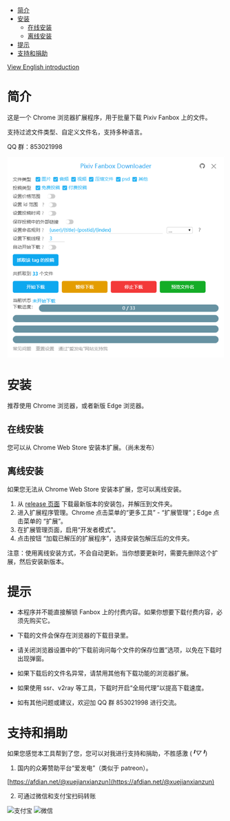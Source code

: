 <!-- TOC -->

- [简介](#简介)
- [安装](#安装)
  - [在线安装](#在线安装)
  - [离线安装](#离线安装)
- [提示](#提示)
- [支持和捐助](#支持和捐助)

<!-- /TOC -->

[View English introduction](Readme-EN.md)

# 简介

这是一个 Chrome 浏览器扩展程序，用于批量下载 Pixiv Fanbox 上的文件。

支持过滤文件类型、自定义文件名，支持多种语言。

QQ 群：853021998

![screenshot](screenshot/ui1.png)

# 安装

推荐使用 Chrome 浏览器，或者新版 Edge 浏览器。

## 在线安装

您可以从 Chrome Web Store 安装本扩展。（尚未发布）

## 离线安装

如果您无法从 Chrome Web Store 安装本扩展，您可以离线安装。

1. 从 [release 页面](https://github.com/xuejianxianzun/PixivFanboxDownloader/releases) 下载最新版本的安装包，并解压到文件夹。
2. 进入扩展程序管理。Chrome 点击菜单的“更多工具” - “扩展管理”；Edge 点击菜单的 “扩展”。
3. 在扩展管理页面，启用“开发者模式"。
4. 点击按钮 “加载已解压的扩展程序”，选择安装包解压后的文件夹。

注意：使用离线安装方式，不会自动更新。当你想要更新时，需要先删除这个扩展，然后安装新版本。

# 提示

- 本程序并不能直接解锁 Fanbox 上的付费内容。如果你想要下载付费内容，必须先购买它。

- 下载的文件会保存在浏览器的下载目录里。

- 请关闭浏览器设置中的“下载前询问每个文件的保存位置”选项，以免在下载时出现弹窗。

- 如果下载后的文件名异常，请禁用其他有下载功能的浏览器扩展。

- 如果使用 ssr、v2ray 等工具，下载时开启“全局代理”以提高下载速度。

- 如有其他问题或建议，欢迎加 QQ 群 853021998 进行交流。

# 支持和捐助

如果您感觉本工具帮到了您，您可以对我进行支持和捐助，不胜感激 (*╹▽╹*)

1. 国内的众筹赞助平台“爱发电”（类似于 patreon）。

[https://afdian.net/@xuejianxianzun](https://afdian.net/@xuejianxianzun)

2. 可通过微信和支付宝扫码转账

![支付宝](https://i.loli.net/2019/04/04/5ca5627614396.png) ![微信](https://i.loli.net/2019/04/04/5ca5627630bb4.png)